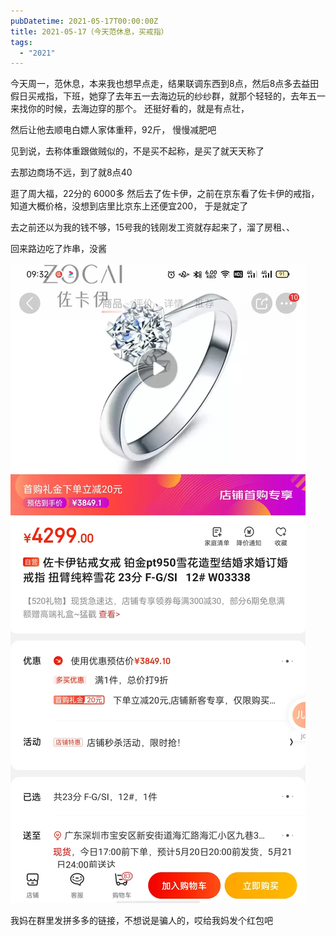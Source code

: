 ```yaml
---
pubDatetime: 2021-05-17T00:00:00Z
title: 2021-05-17（今天范休息，买戒指）
tags:
  - "2021"
---
```


今天周一，范休息，本来我也想早点走，结果联调东西到8点，然后8点多去益田假日买戒指，下班，她穿了去年五一去海边玩的纱纱群，就那个轻轻的，去年五一来找你的时候，去海边穿的那个。 还挺好看的，就是有点壮，

然后让他去顺电白嫖人家体重秤，92斤， 慢慢减肥吧

见到说，去称体重跟做贼似的，不是买不起称，是买了就天天称了

去那边商场不远，到了就8点40

逛了周大福，22分的 6000多
然后去了佐卡伊，之前在京东看了佐卡伊的戒指，知道大概价格，没想到店里比京东上还便宜200， 于是就定了

去之前还以为我的钱不够，15号我的钱刚发工资就存起来了，溜了房租、、

回来路边吃了炸串，没酱

![](../../img/6904315-637cf06392a51e78.jpg)

我妈在群里发拼多多的链接，不想说是骗人的，哎给我妈发个红包吧
